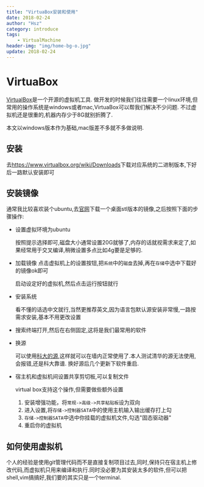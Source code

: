 ```yaml
---
title: "VirtuaBox安装和使用"
date: 2018-02-24
author: "Hsz"
category: introduce
tags:
    - VirtualMachine
header-img: "img/home-bg-o.jpg"
update: 2018-02-24
---
```

# VirtuaBox

[VirtualBox](https://www.virtualbox.org/wiki/Downloads)是一个开源的虚拟机工具.
做开发的时候我们往往需要一个linux环境,但常用的操作系统是windows或者mac,VirtuaBox可以帮我们解决不少问题.
不过虚拟机还是很重的,机器内存少于8G就别折腾了.

本文以windows版本作为基础,mac版差不多就不多做说明.

## 安装

去<https://www.virtualbox.org/wiki/Downloads>下载对应系统的二进制版本,下好后一路默认安装即可

## 安装镜像

通常我比较喜欢装个ubuntu,去[官网](https://www.ubuntu.com/)下载一个桌面stl版本的镜像,之后按照下面的步骤操作:

+ 设置虚拟环境为ubuntu

    按照提示选择即可,磁盘大小通常设置20G就够了,内存的话就视需求来定了,如果经常用于交叉编译,稍微设置多点比如4g要是足够的.

+ 加载镜像
    点击虚拟机上的设置按钮,把`系统`中的`磁盘`去掉,再在`存储`中选中下载好的镜像ok即可

    启动设定好的虚拟机,然后点击运行按钮就行

+ 安装系统

    看不懂的话选中文就行,当然更推荐英文,因为语言包默认源安装非常慢,一路按需求安装,基本不用更改设置

+ 搜索终端打开,然后在右侧固定,这将是我们最常用的软件

+ 换源

    可以使用[科大的源](https://lug.ustc.edu.cn/wiki/mirrors/help/ubuntu),这样就可以在墙内正常使用了.本人测试清华的源无法使用,会报错,还是科大靠谱.
    换好源后几个更新下软件重启.

+ 宿主机和虚拟机间设置共享剪切板,可以复制文件

    virtual box支持这个操作,但需要做些额外设置

    1. 安装增强功能，将`常规->高级->共享粘贴板`设为双向
    2. 进入设置,将`存储->控制器SATA`中的使用主机输入输出缓存打上勾
    3. `存储->控制器SATA`中选中你挂载的虚拟机文件,勾选"固态驱动器"
    4. 重启你的虚拟机

## 如何使用虚拟机

个人的经验是使用git管理代码而不是直接复制项目过去,同时,保持只在宿主机上修改代码,而虚拟机只用来编译和执行.同时没必要为其安装太多的软件,但可以把shell,vim搞搞好,我们要的其实只是一个terminal.